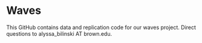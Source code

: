 # Waves

This GitHub contains data and replication code for our waves project.  Direct questions to alyssa_bilinski AT brown.edu.
